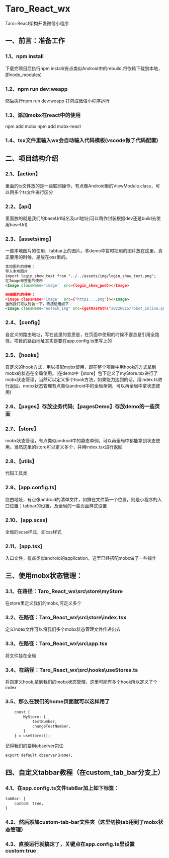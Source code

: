 
# Taro_React_wx
Taro+React架构开发微信小程序


## 一、前言：准备工作
### 1.1、npm install
下载完项目后执行npm install(有点类似Android中的rebuild,将依赖下载到本地，即node_modules)

### 1.2、npm run dev:weapp
然后执行npm run dev:weapp 打包成微信小程序运行

### 1.3、添加mobx在react中的使用
npm add mobx
npm add mobx-react

### 1.4、tsx文件里输入wx会自动输入代码模板(vscode做了代码配置)


## 二、项目结构介绍
### 2.1、【action】
里面的ts文件放的是一些联网操作，有点像Android里的ViewModule.class，可以用多个ts文件进行区分

### 2.2、【api】
里面放的就是我们的baseUrl域名及url地址(可以稍作封装根据dev还是build去使用baseUrl)

### 2.3、【assets\img】 
一些本地图片的使用，tabbar上的图片。本demo中暂时把用的图片放在这里，真正要用的时候，是放在oss里的。
```xml
本地图片的使用：
导入本地图片
import login_show_text from "../../assets/img/login_show_text.png";
在Image标签里的使用
<Image className='image'  src={login_show_pwd}></Image>

网络图片的使用：
<Image className='image'  src={"https....png"}></Image>
当然我们可以封装一下，直接使用如下：
<Image className="noTask_img" src={getOssPath("20220815/robot_inline.png")}></Image>
```
            
### 2.4、【config】
自定义的路由地址，写在这里的意思是，在页面中使用的时候不要总是引用全路径。项目的路由地址其实是要在app.config.ts里写上的


### 2.5、【hooks】
自定义的hook方式，用以搭配mobx使用，即在整个项目中用hook的方式拿到mobx的状态在全局使用。(在demo中【store】包下定义了myStore.tsx进行了mobx状态管理，当然可以定义多个hook方法，如果能力达到的话，用index.ts进行返回。mobx状态管理有点类似android中的全局单例，可以再全局中拿状态使用)

### 2.6、【pages】存放业务代码;【pagesDemo】存放demo的一些页面

### 2.7、【store】
mobx状态管理，有点类似android中的静态单例，可以再全局中都能拿到状态使用。当然这里的store可以定义多个，并用index.tsx进行返回

### 2.8、【utils】
代码工具类

### 2.9、[app.config.ts]
路由地址，有点像android的清单文件，如排在文件第一个位置，则是小程序的入口位置；tabbar的设置，及全局的一些页面样式设置

### 2.10、[app.scss]
全局的scss样式，即css样式

### 2.11、[app.tsx]
入口文件，有点类似android的application。这里已经搭配mobx做了一些操作


## 三、使用mobx状态管理：
### 3.1、在路径：Taro_React_wx\src\store\myStore
在store里定义我们的mobx,可定义多个

### 3.2、在路径：Taro_React_wx\src\store\index.tsx
定义index文件可以将我们多个mobx状态管理文件传递出去

### 3.3、在路径：Taro_React_wx\src\app.tsx
将文件挂在全局

### 3.4、在路径：Taro_React_wx\src\hooks\useStores.ts
将自定义hook,拿到我们的mobx状态管理，这里可能有多个hook所以定义了个index

### 3.5、那么在我们的home页面就可以这样用了
```xml
    const {
        MyStore: {
            testNumber,
            changeTestNumber,
        }
    } = useStores();
```

记得我们的要用observer包住
```xml
export default observer(Home);
```

## 四、自定义tabbar教程（在custom_tab_bar分支上）
### 4.1、在app.config.ts文件tabBar加上如下标签：
```xml
tabBar: {
    custom: true,
}
```

### 4.2、然后添加custom-tab-bar文件夹（这里切换tab用到了mobx状态管理）

### 4.3、直接运行就搞定了，关键点在app.config.ts里设置custom:true


